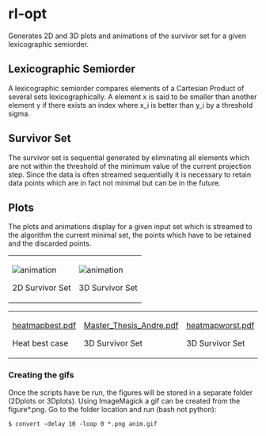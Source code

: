 # rl-opt

Generates 2D and 3D plots and animations of the survivor set for a given lexicographic semiorder.

## Lexicographic Semiorder

A lexicographic semiorder compares elements of a Cartesian Product of several sets lexicographically. A element x is said to be smaller than
another element y if there exists an index where x_i is better than y_i by a threshold sigma.

## Survivor Set
The survivor set is sequential generated by eliminating all elements which are not within the threshold of the minimum value of the current projection step. 
Since the data is often streamed sequentially it is necessary to retain data points which are in fact not minimal but can be in the future.

## Plots

The plots and animations display for a given input set which is streamed to the algorithm the current minimal set,
the points which have to be retained and the discarded points.


<table>
<tr>
<td>

![animation](https://user-images.githubusercontent.com/44157083/61469058-d40b6200-a97e-11e9-8e5b-d353fab65fc6.gif)

2D Survivor Set

<td>

![animation](https://user-images.githubusercontent.com/44157083/61469173-04eb9700-a97f-11e9-8db0-36e11d2c8704.gif)

3D Survivor Set

</tr>
</table>

<table>
<tr>
<td>

[heatmapbest.pdf](https://github.com/idsc-frazzoli/rl-opt/files/3407188/heatmapbest.pdf)

Heat best case

<td>

[Master_Thesis_Andre.pdf](https://github.com/idsc-frazzoli/rl-opt/files/3407176/Master_Thesis_Andre.pdf)

3D Survivor Set

<td>

[heatmapworst.pdf](https://github.com/idsc-frazzoli/rl-opt/files/3407194/heatmapworst.pdf)

3D Survivor Set

</tr>
</table>

### Creating the gifs

Once the scripts have be run, the figures will be stored in a separate folder (2Dplots or 3Dplots). Using ImageMagick a gif can be created
from the figure*.png.
Go to the folder location and run (bash not python):
```
$ convert -delay 10 -loop 0 *.png anim.gif
```

